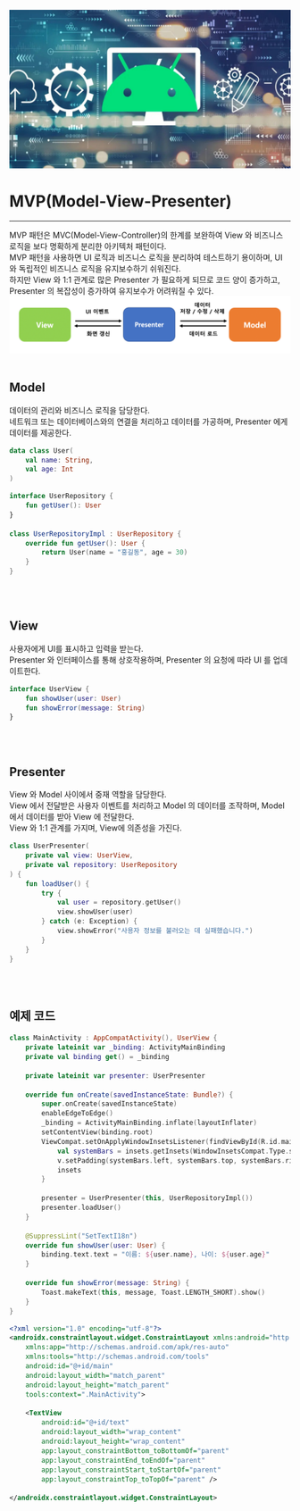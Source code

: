 ![architecture](./architecture.png)
# MVP(Model-View-Presenter)
- - -
MVP 패턴은 MVC(Model-View-Controller)의 한계를 보완하여 View 와 비즈니스 로직을 보다 명확하게 분리한 아키텍처 패턴이다.<br/>
MVP 패턴을 사용하면 UI 로직과 비즈니스 로직을 분리하여 테스트하기 용이하며, UI 와 독립적인 비즈니스 로직을 유지보수하기 쉬워진다.<br/>
하지만 View 와 1:1 관계로 많은 Presenter 가 필요하게 되므로 코드 양이 증가하고, Presenter 의 복잡성이 증가하여 유지보수가 어려워질 수 있다.<br/>
![mvp](./mvp.png)
<br/>
<br/>

## Model
데이터의 관리와 비즈니스 로직을 담당한다.<br/>
네트워크 또는 데이터베이스와의 연결을 처리하고 데이터를 가공하며, Presenter 에게 데이터를 제공한다.<br/>

```kotlin
data class User(
    val name: String,
    val age: Int
)
```
```kotlin
interface UserRepository {
    fun getUser(): User
}

class UserRepositoryImpl : UserRepository {
    override fun getUser(): User {
        return User(name = "홍길동", age = 30)
    }
}
```
<br/>
<br/>

## View
사용자에게 UI를 표시하고 입력을 받는다.<br/>
Presenter 와 인터페이스를 통해 상호작용하며, Presenter 의 요청에 따라 UI 를 업데이트한다.<br/>

```kotlin
interface UserView {
    fun showUser(user: User)
    fun showError(message: String)
}
```
<br/>
<br/>

## Presenter
View 와 Model 사이에서 중재 역할을 담당한다.<br/>
View 에서 전달받은 사용자 이벤트를 처리하고 Model 의 데이터를 조작하며, Model 에서 데이터를 받아 View 에 전달한다.<br/>
View 와 1:1 관계를 가지며, View에 의존성을 가진다.<br/>

```kotlin
class UserPresenter(
    private val view: UserView,
    private val repository: UserRepository
) {
    fun loadUser() {
        try {
            val user = repository.getUser()
            view.showUser(user)
        } catch (e: Exception) {
            view.showError("사용자 정보를 불러오는 데 실패했습니다.")
        }
    }
}
```
<br/>
<br/>

## 예제 코드
```kotlin
class MainActivity : AppCompatActivity(), UserView {
    private lateinit var _binding: ActivityMainBinding
    private val binding get() = _binding

    private lateinit var presenter: UserPresenter

    override fun onCreate(savedInstanceState: Bundle?) {
        super.onCreate(savedInstanceState)
        enableEdgeToEdge()
        _binding = ActivityMainBinding.inflate(layoutInflater)
        setContentView(binding.root)
        ViewCompat.setOnApplyWindowInsetsListener(findViewById(R.id.main)) { v, insets ->
            val systemBars = insets.getInsets(WindowInsetsCompat.Type.systemBars())
            v.setPadding(systemBars.left, systemBars.top, systemBars.right, systemBars.bottom)
            insets
        }

        presenter = UserPresenter(this, UserRepositoryImpl())
        presenter.loadUser()
    }

    @SuppressLint("SetTextI18n")
    override fun showUser(user: User) {
        binding.text.text = "이름: ${user.name}, 나이: ${user.age}"
    }

    override fun showError(message: String) {
        Toast.makeText(this, message, Toast.LENGTH_SHORT).show()
    }
}
```
```xml
<?xml version="1.0" encoding="utf-8"?>
<androidx.constraintlayout.widget.ConstraintLayout xmlns:android="http://schemas.android.com/apk/res/android"
    xmlns:app="http://schemas.android.com/apk/res-auto"
    xmlns:tools="http://schemas.android.com/tools"
    android:id="@+id/main"
    android:layout_width="match_parent"
    android:layout_height="match_parent"
    tools:context=".MainActivity">

    <TextView
        android:id="@+id/text"
        android:layout_width="wrap_content"
        android:layout_height="wrap_content"
        app:layout_constraintBottom_toBottomOf="parent"
        app:layout_constraintEnd_toEndOf="parent"
        app:layout_constraintStart_toStartOf="parent"
        app:layout_constraintTop_toTopOf="parent" />

</androidx.constraintlayout.widget.ConstraintLayout>
```